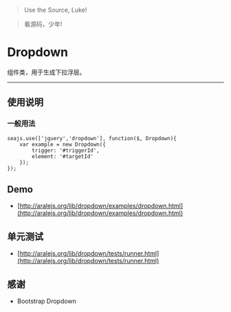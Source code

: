 >Use the Source, Luke!

>看源码，少年!

# Dropdown

组件类，用于生成下拉浮层。

---

## 使用说明

### 一般用法

```
seajs.use(['jquery','dropdown'], function($, Dropdown){
    var example = new Dropdown({
        trigger: '#triggerId',
        element: '#targetId'
    });
});
```

## Demo

* [http://aralejs.org/lib/dropdown/examples/dropdown.html](http://aralejs.org/lib/dropdown/examples/dropdown.html)

## 单元测试

* [http://aralejs.org/lib/dropdown/tests/runner.html](http://aralejs.org/lib/dropdown/tests/runner.html)

## 感谢
* Bootstrap Dropdown

